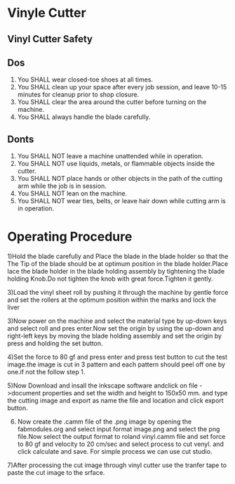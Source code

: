 # Vinyle Cutter
## Vinyl Cutter Safety
## Dos
1) You SHALL wear closed-toe shoes at all times.
2) You SHALL clean up your space after every job session, and leave 10-15 minutes for cleanup prior to shop closure.
3) You SHALL clear the area around the cutter before turning on the machine.
4) You SHALL always handle the blade carefully.

## Donts

1) You SHALL NOT leave a machine unattended while in operation.
2) You SHALL NOT use liquids, metals, or flammable objects inside the cutter.
3) You SHALL NOT place hands or other objects in the path of the cutting arm while the job is in session.
4) You SHALL NOT lean on the machine.
5) You SHALL NOT wear ties, belts, or leave hair down while cutting arm is in operation.


# Operating Procedure

1)Hold the blade carefully and Place the blade in the blade holder so that the The Tip of the blade should be at optimum position in the blade holder.Place lace the blade holder in the blade holding assembly by tightening the blade holding Knob.Do not tighten the knob with great force.Tighten it gently.

3)Load the vinyl sheet roll by pushing it through the machine by gentle force and set the rollers at the optimum position within the marks and lock the liver

3)Now power on the machine and select the material type by up-down keys and select roll and pres enter.Now set the origin by using the up-down and right-left  keys by moving the blade holding assembly and set the origin by press and holding the set button.

4)Set the force to 80 gf and press enter and press test button to cut the test image.the image is cut in 3 pattern and each pattern should peel off one by one.if not the follow step 1.

5)Now Download and insall the inkscape software andclick on file ->document properties and  set the width and height to 150x50 mm. and type the cutting image and export as name the file and location and click export button.

6) Now create the .camm file of the .png image by opening the fabmodules.org and select input format image.png and select the png file.Now select the output format to roland vinyl.camm file and set force to 80 gf and velocity to 20 cm/sec and select process to cut venyl. and click calculate and save.
For simple process we can use cut studio.

7)After processing the cut image through vinyl cutter use the tranfer tape to paste the cut image to the srface.
